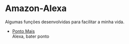 <h1 class="code-line" data-line-start=0 data-line-end=1 ><a id="AmazonAlexa_0"></a>Amazon-Alexa</h1>
<p class="has-line-data" data-line-start="2" data-line-end="3">Algumas funções desenvolvidas para facilitar a minha vida.</p>
<ul>
<li class="has-line-data" data-line-start="4" data-line-end="7"><a href="https://www.pontomais.com.br">Ponto Mais</a><br>
Alexa, bater ponto</li>
</ul>
